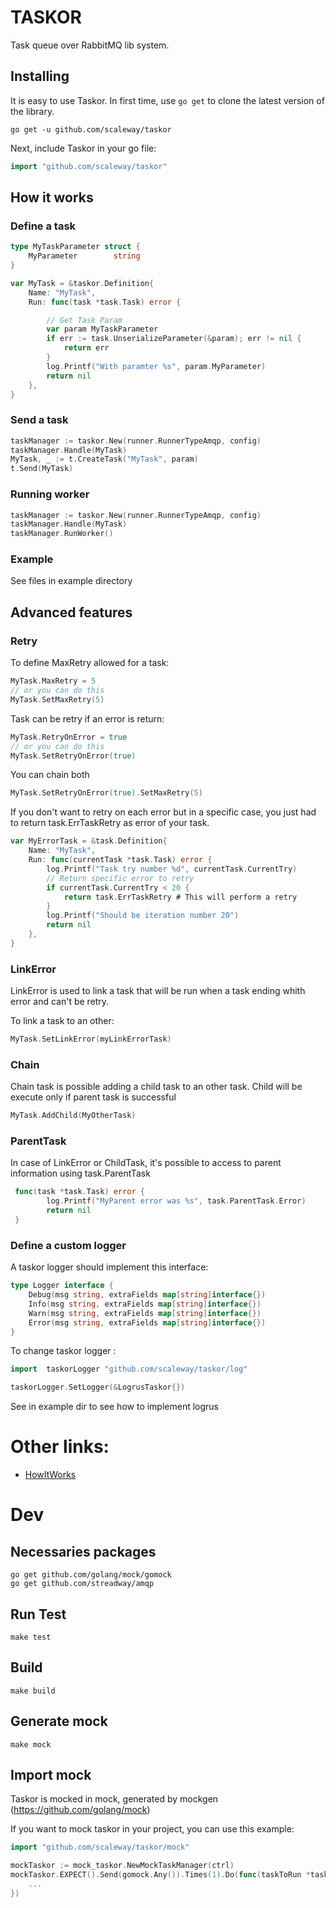 # TASKOR
Task queue over RabbitMQ lib system.


## Installing
It is easy to use Taskor. 
In first time, use `go get` to clone the latest version of the library.

```
go get -u github.com/scaleway/taskor
```

Next, include Taskor in your go file:

```go
import "github.com/scaleway/taskor"
```


## How it works

### Define a task
``` go
type MyTaskParameter struct {
	MyParameter        string
}

var MyTask = &taskor.Definition{
	Name: "MyTask",
	Run: func(task *task.Task) error {

		// Get Task Param
		var param MyTaskParameter
		if err := task.UnserializeParameter(&param); err != nil {
			return err
		}
		log.Printf("With paramter %s", param.MyParameter)
		return nil
	},
}
```

### Send a task 
``` go
taskManager := taskor.New(runner.RunnerTypeAmqp, config)
taskManager.Handle(MyTask)
MyTask, _ := t.CreateTask("MyTask", param)
t.Send(MyTask)
```

### Running worker
``` go
taskManager := taskor.New(runner.RunnerTypeAmqp, config)
taskManager.Handle(MyTask)
taskManager.RunWorker()
```

### Example
See files in example directory

## Advanced features

### Retry
To define MaxRetry allowed for a task:
``` go
MyTask.MaxRetry = 5
// or you can do this
MyTask.SetMaxRetry(5)
```

Task can be retry if an error is return:
``` go
MyTask.RetryOnError = true
// or you can do this
MyTask.SetRetryOnError(true)
```

You can chain both
``` go
MyTask.SetRetryOnError(true).SetMaxRetry(5)
```

If you don't want to retry on each error but in a specific case, you just had to return task.ErrTaskRetry as error of your task.
``` go
var MyErrorTask = &task.Definition{
	Name: "MyTask",
	Run: func(currentTask *task.Task) error {
		log.Printf("Task try number %d", currentTask.CurrentTry)
		// Return specific error to retry
		if currentTask.CurrentTry < 20 {
			return task.ErrTaskRetry # This will perform a retry
		}
		log.Printf("Should be iteration number 20")
		return nil
	},
}
```

### LinkError
LinkError is used to link a task that will be run when a task ending whith error and can't be retry.

To link a task to an other:
``` go
MyTask.SetLinkError(myLinkErrorTask)
```

### Chain
Chain task is possible adding a child task to an other task. Child will be execute only if parent task is successful
``` go
MyTask.AddChild(MyOtherTask)
```

### ParentTask
In case of LinkError or ChildTask, it's possible to access to parent information using task.ParentTask
``` go
 func(task *task.Task) error {
		log.Printf("MyParent error was %s", task.ParentTask.Error)
		return nil
 }
```

### Define a custom logger
A taskor logger should implement this interface:
``` go
type Logger interface {
	Debug(msg string, extraFields map[string]interface{})
	Info(msg string, extraFields map[string]interface{})
	Warn(msg string, extraFields map[string]interface{})
	Error(msg string, extraFields map[string]interface{})
}
```
To change taskor logger :
``` go
import 	taskorLogger "github.com/scaleway/taskor/log"

taskorLogger.SetLogger(&LogrusTaskor{})
```
See in example dir to see how to implement logrus

# Other links:
* [HowItWorks](doc/HowItWorks.md)

# Dev

## Necessaries packages

```
go get github.com/golang/mock/gomock
go get github.com/streadway/amqp
```
## Run Test
``` 
make test
```

## Build
```
make build
```

## Generate mock
```
make mock
```

## Import mock

Taskor is mocked in mock, generated by mockgen (https://github.com/golang/mock)

If you want to mock taskor in your project, you can use this example:

``` go
import "github.com/scaleway/taskor/mock"

mockTaskor := mock_taskor.NewMockTaskManager(ctrl)
mockTaskor.EXPECT().Send(gomock.Any()).Times(1).Do(func(taskToRun *taskorTask.Task){
    ...
})
```